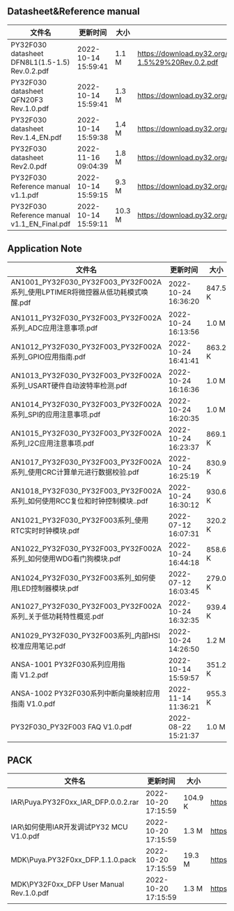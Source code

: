 ## Datasheet&Reference manual
|文件名|更新时间|大小|下载地址|
|---|---|---|---|
|PY32F030 datasheet DFN8L1(1.5-1.5) Rev.0.2.pdf|2022-10-14 15:59:41|1.1 M|<https://download.py32.org/Datasheet%26Reference%20manual/PY32F030%20datasheet%20DFN8L1%281.5-1.5%29%20Rev.0.2.pdf>|
|PY32F030 datasheet QFN20F3 Rev.1.0.pdf|2022-10-14 15:59:41|1.3 M|<https://download.py32.org/Datasheet%26Reference%20manual/PY32F030%20datasheet%20QFN20F3%20Rev.1.0.pdf>|
|PY32F030 datasheet Rev.1.4_EN.pdf|2022-10-14 15:59:38|1.4 M|<https://download.py32.org/Datasheet%26Reference%20manual/PY32F030%20datasheet%20Rev.1.4_EN.pdf>|
|PY32F030 datasheet Rev2.0.pdf|2022-11-16 09:04:39|1.8 M|<https://download.py32.org/Datasheet%26Reference%20manual/PY32F030%20datasheet%20Rev2.0.pdf>|
|PY32F030 Reference manual v1.1.pdf|2022-10-14 15:59:15|9.3 M|<https://download.py32.org/Datasheet%26Reference%20manual/PY32F030%20Reference%20manual%20v1.1.pdf>|
|PY32F030 Reference manual v1.1_EN_Final.pdf|2022-10-14 15:59:11|10.3 M|<https://download.py32.org/Datasheet%26Reference%20manual/PY32F030%20Reference%20manual%20v1.1_EN_Final.pdf>|
## Application Note
|文件名|更新时间|大小|下载地址|
|---|---|---|---|
|AN1001_PY32F030_PY32F003_PY32F002A系列_使用LPTIMER将微控器从低功耗模式唤醒.pdf|2022-10-24 16:36:20|847.5 K|<https://download.py32.org/Application%20Note/AN1001_PY32F030_PY32F003_PY32F002A%E7%B3%BB%E5%88%97_%E4%BD%BF%E7%94%A8LPTIMER%E5%B0%86%E5%BE%AE%E6%8E%A7%E5%99%A8%E4%BB%8E%E4%BD%8E%E5%8A%9F%E8%80%97%E6%A8%A1%E5%BC%8F%E5%94%A4%E9%86%92.pdf>|
|AN1011_PY32F030_PY32F003_PY32F002A系列_ADC应用注意事项.pdf|2022-10-24 16:13:56|1.0 M|<https://download.py32.org/Application%20Note/AN1011_PY32F030_PY32F003_PY32F002A%E7%B3%BB%E5%88%97_ADC%E5%BA%94%E7%94%A8%E6%B3%A8%E6%84%8F%E4%BA%8B%E9%A1%B9.pdf>|
|AN1012_PY32F030_PY32F003_PY32F002A系列_GPIO应用指南.pdf|2022-10-24 16:41:41|863.2 K|<https://download.py32.org/Application%20Note/AN1012_PY32F030_PY32F003_PY32F002A%E7%B3%BB%E5%88%97_GPIO%E5%BA%94%E7%94%A8%E6%8C%87%E5%8D%97.pdf>|
|AN1013_PY32F030_PY32F003_PY32F002A系列_USART硬件自动波特率检测.pdf|2022-10-24 16:16:36|1.0 M|<https://download.py32.org/Application%20Note/AN1013_PY32F030_PY32F003_PY32F002A%E7%B3%BB%E5%88%97_USART%E7%A1%AC%E4%BB%B6%E8%87%AA%E5%8A%A8%E6%B3%A2%E7%89%B9%E7%8E%87%E6%A3%80%E6%B5%8B.pdf>|
|AN1014_PY32F030_PY32F003_PY32F002A系列_SPI的应用注意事项.pdf|2022-10-24 16:20:35|1.0 M|<https://download.py32.org/Application%20Note/AN1014_PY32F030_PY32F003_PY32F002A%E7%B3%BB%E5%88%97_SPI%E7%9A%84%E5%BA%94%E7%94%A8%E6%B3%A8%E6%84%8F%E4%BA%8B%E9%A1%B9.pdf>|
|AN1015_PY32F030_PY32F003_PY32F002A系列_I2C应用注意事项.pdf|2022-10-24 16:23:37|869.1 K|<https://download.py32.org/Application%20Note/AN1015_PY32F030_PY32F003_PY32F002A%E7%B3%BB%E5%88%97_I2C%E5%BA%94%E7%94%A8%E6%B3%A8%E6%84%8F%E4%BA%8B%E9%A1%B9.pdf>|
|AN1017_PY32F030_PY32F003_PY32F002A系列_使用CRC计算单元进行数据校验.pdf|2022-10-24 16:25:19|830.9 K|<https://download.py32.org/Application%20Note/AN1017_PY32F030_PY32F003_PY32F002A%E7%B3%BB%E5%88%97_%E4%BD%BF%E7%94%A8CRC%E8%AE%A1%E7%AE%97%E5%8D%95%E5%85%83%E8%BF%9B%E8%A1%8C%E6%95%B0%E6%8D%AE%E6%A0%A1%E9%AA%8C.pdf>|
|AN1018_PY32F030_PY32F003_PY32F002A系列_如何使用RCC复位和时钟控制模块..pdf|2022-10-24 16:30:12|930.6 K|<https://download.py32.org/Application%20Note/AN1018_PY32F030_PY32F003_PY32F002A%E7%B3%BB%E5%88%97_%E5%A6%82%E4%BD%95%E4%BD%BF%E7%94%A8RCC%E5%A4%8D%E4%BD%8D%E5%92%8C%E6%97%B6%E9%92%9F%E6%8E%A7%E5%88%B6%E6%A8%A1%E5%9D%97..pdf>|
|AN1021_PY32F030_PY32F003系列_使用RTC实时时钟模块.pdf|2022-07-12 16:07:31|320.2 K|<https://download.py32.org/Application%20Note/AN1021_PY32F030_PY32F003%E7%B3%BB%E5%88%97_%E4%BD%BF%E7%94%A8RTC%E5%AE%9E%E6%97%B6%E6%97%B6%E9%92%9F%E6%A8%A1%E5%9D%97.pdf>|
|AN1022_PY32F030_PY32F003_PY32F002A系列_如何使用WDG看门狗模块.pdf|2022-10-24 16:44:18|858.6 K|<https://download.py32.org/Application%20Note/AN1022_PY32F030_PY32F003_PY32F002A%E7%B3%BB%E5%88%97_%E5%A6%82%E4%BD%95%E4%BD%BF%E7%94%A8WDG%E7%9C%8B%E9%97%A8%E7%8B%97%E6%A8%A1%E5%9D%97.pdf>|
|AN1024_PY32F030_PY32F003系列_如何使用LED控制器模块.pdf|2022-07-12 16:03:45|279.0 K|<https://download.py32.org/Application%20Note/AN1024_PY32F030_PY32F003%E7%B3%BB%E5%88%97_%E5%A6%82%E4%BD%95%E4%BD%BF%E7%94%A8LED%E6%8E%A7%E5%88%B6%E5%99%A8%E6%A8%A1%E5%9D%97.pdf>|
|AN1027_PY32F030_PY32F003_PY32F002A系列_关于低功耗特性概览.pdf|2022-10-24 16:32:35|939.4 K|<https://download.py32.org/Application%20Note/AN1027_PY32F030_PY32F003_PY32F002A%E7%B3%BB%E5%88%97_%E5%85%B3%E4%BA%8E%E4%BD%8E%E5%8A%9F%E8%80%97%E7%89%B9%E6%80%A7%E6%A6%82%E8%A7%88.pdf>|
|AN1029_PY32F030_PY32F003系列_内部HSI校准应用笔记.pdf|2022-10-24 14:26:50|1.2 M|<https://download.py32.org/Application%20Note/AN1029_PY32F030_PY32F003%E7%B3%BB%E5%88%97_%E5%86%85%E9%83%A8HSI%E6%A0%A1%E5%87%86%E5%BA%94%E7%94%A8%E7%AC%94%E8%AE%B0.pdf>|
|ANSA-1001 PY32F030系列应用指南 V1.2.pdf|2022-10-14 15:59:57|351.2 K|<https://download.py32.org/Application%20Note/ANSA-1001%20PY32F030%E7%B3%BB%E5%88%97%E5%BA%94%E7%94%A8%E6%8C%87%E5%8D%97%C2%A0V1.2.pdf>|
|ANSA-1002 PY32F030系列中断向量映射应用指南 V1.0.pdf|2022-11-14 11:36:21|955.3 K|<https://download.py32.org/Application%20Note/ANSA-1002%20PY32F030%E7%B3%BB%E5%88%97%E4%B8%AD%E6%96%AD%E5%90%91%E9%87%8F%E6%98%A0%E5%B0%84%E5%BA%94%E7%94%A8%E6%8C%87%E5%8D%97%C2%A0V1.0.pdf>|
|PY32F030_PY32F003 FAQ V1.0.pdf|2022-08-22 15:21:37|1.0 M|<https://download.py32.org/Application%20Note/PY32F030_PY32F003%20FAQ%20V1.0.pdf>|
## PACK
|文件名|更新时间|大小|下载地址|
|---|---|---|---|
|IAR\Puya.PY32F0xx_IAR_DFP.0.0.2.rar|2022-10-20 17:15:59|104.9 K|<https://download.py32.org/PACK/IAR%5CPuya.PY32F0xx_IAR_DFP.0.0.2.rar>|
|IAR\如何使用IAR开发调试PY32 MCU V1.0.pdf|2022-10-20 17:15:59|1.3 M|<https://download.py32.org/PACK/IAR%5C%E5%A6%82%E4%BD%95%E4%BD%BF%E7%94%A8IAR%E5%BC%80%E5%8F%91%E8%B0%83%E8%AF%95PY32%20MCU%20V1.0.pdf>|
|MDK\Puya.PY32F0xx_DFP.1.1.0.pack|2022-10-20 17:15:59|19.3 M|<https://download.py32.org/PACK/MDK%5CPuya.PY32F0xx_DFP.1.1.0.pack>|
|MDK\PY32F0xx_DFP User Manual Rev.1.0.pdf|2022-10-20 17:15:59|1.3 M|<https://download.py32.org/PACK/MDK%5CPY32F0xx_DFP%20User%20Manual%20Rev.1.0.pdf>|
